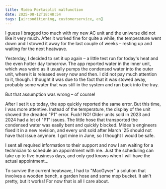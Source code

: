 ```yaml
---
title: Midea Portasplit malfunction
date: 2025-08-12T18:48:54
tags: [airconditioning, customerservice, en]
---
```


I guess I bragged too much with my new AC unit and the universe did not like it very much. After it worked fine for quite a while, the temperature went down and I stowed it away for the last couple of weeks – resting up and waiting for the next heatwave.

Yesterday, I decided to set it up again – a little test run for today's heat and the even hotter day tomorrow. The app reported water in the inner unit, which was weird as it usually pumps the condensed water into the outer unit, where it is released every now and then. I did not pay much attention to it, though. I thought it was due to the fact that it was stowed away, probably some water that was still in the system and ran back into the tray.

But that assumption was wrong – of course!

After I set it up today, the app quickly reported the same error. But this time, I was more attentive. Instead of the temperature, the display of the unit showed the dreaded "P1" error. Fuck! NO! Older units sold in 2023 and 2024 had a lot of "P1" issues. The little hose that transported the condensed water was easily bent and quickly blocked. Midea's engineers fixed it in a new revision, and every unit sold after March '25 should not have that issue anymore. I got mine in June, so I thought I would be safe.

I sent all required information to their support and now I am waiting for a technician to schedule an appointment with me. Just the scheduling can take up to five business days, and only god knows when I will have the actual appointment...

To survive the current heatwave, I had to "MacGyver" a solution that involves a wooden bench, a garden hose and some mop bucket. It ain't pretty, but it works! For now that is all I care about.

